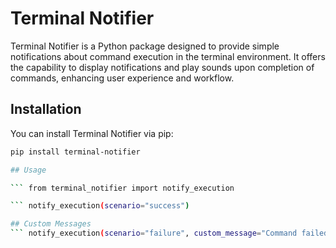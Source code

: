 # Terminal Notifier

Terminal Notifier is a Python package designed to provide simple notifications about command execution in the terminal environment. It offers the capability to display notifications and play sounds upon completion of commands, enhancing user experience and workflow.

## Installation

You can install Terminal Notifier via pip:

```bash
pip install terminal-notifier

## Usage

``` from terminal_notifier import notify_execution

``` notify_execution(scenario="success")

## Custom Messages
``` notify_execution(scenario="failure", custom_message="Command failed to execute!")





